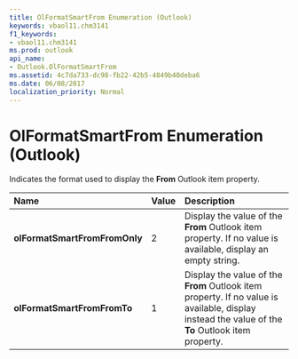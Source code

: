 ```yaml
---
title: OlFormatSmartFrom Enumeration (Outlook)
keywords: vbaol11.chm3141
f1_keywords:
- vbaol11.chm3141
ms.prod: outlook
api_name:
- Outlook.OlFormatSmartFrom
ms.assetid: 4c7da733-dc98-fb22-42b5-4849b40deba6
ms.date: 06/08/2017
localization_priority: Normal
---
```



# OlFormatSmartFrom Enumeration (Outlook)

Indicates the format used to display the  **From** Outlook item property.



|Name|Value|Description|
|:-----|:-----|:-----|
| **olFormatSmartFromFromOnly**|2|Display the value of the  **From** Outlook item property. If no value is available, display an empty string.|
| **olFormatSmartFromFromTo**|1|Display the value of the  **From** Outlook item property. If no value is available, display instead the value of the **To** Outlook item property.|

